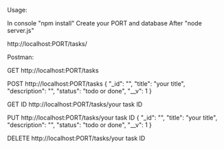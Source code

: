 Usage:

In console "npm install"
Create your PORT and database
After "node server.js"

http://localhost:PORT/tasks/ 



Postman:

GET http://localhost:PORT/tasks

POST http://localhost:PORT/tasks
{
        "_id": "",
        "title": "your title",
        "description": "",
        "status": "todo or done",
        "__v": 1
    }

GET ID http://localhost:PORT/tasks/your task ID

PUT http://localhost:PORT/tasks/your task ID
{
        "_id": "",
        "title": "your title",
        "description": "",
        "status": "todo or done",
        "__v": 1
    }

DELETE http://localhost:PORT/tasks/your task ID